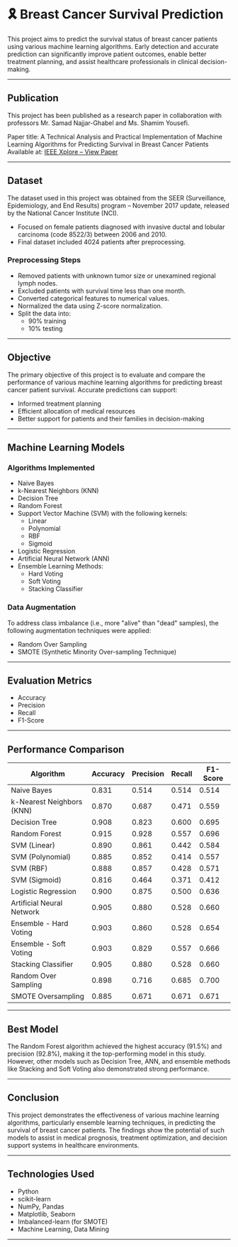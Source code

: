 # 🎗️ Breast Cancer Survival Prediction

This project aims to predict the survival status of breast cancer patients using various machine learning algorithms. Early detection and accurate prediction can significantly improve patient outcomes, enable better treatment planning, and assist healthcare professionals in clinical decision-making.

---

## Publication

This project has been published as a research paper in collaboration with professors Mr. Samad Najjar-Ghabel and Ms. Shamim Yousefi.

Paper title: A Technical Analysis and Practical Implementation of Machine Learning Algorithms for Predicting Survival in Breast Cancer Patients 
Available at: [IEEE Xplore – View Paper](https://ieeexplore.ieee.org/document/10773521)

---

## Dataset

The dataset used in this project was obtained from the SEER (Surveillance, Epidemiology, and End Results) program – November 2017 update, released by the National Cancer Institute (NCI).

- Focused on female patients diagnosed with invasive ductal and lobular carcinoma (code 8522/3) between 2006 and 2010.
- Final dataset included 4024 patients after preprocessing.

### Preprocessing Steps

- Removed patients with unknown tumor size or unexamined regional lymph nodes.
- Excluded patients with survival time less than one month.
- Converted categorical features to numerical values.
- Normalized the data using Z-score normalization.
- Split the data into:
  - 90% training
  - 10% testing

---

## Objective

The primary objective of this project is to evaluate and compare the performance of various machine learning algorithms for predicting breast cancer patient survival. Accurate predictions can support:

- Informed treatment planning
- Efficient allocation of medical resources
- Better support for patients and their families in decision-making

---

## Machine Learning Models

### Algorithms Implemented

- Naive Bayes  
- k-Nearest Neighbors (KNN)  
- Decision Tree  
- Random Forest  
- Support Vector Machine (SVM) with the following kernels:
  - Linear
  - Polynomial
  - RBF
  - Sigmoid
- Logistic Regression  
- Artificial Neural Network (ANN)  
- Ensemble Learning Methods:
  - Hard Voting
  - Soft Voting
  - Stacking Classifier

### Data Augmentation

To address class imbalance (i.e., more "alive" than "dead" samples), the following augmentation techniques were applied:

- Random Over Sampling  
- SMOTE (Synthetic Minority Over-sampling Technique)

---

## Evaluation Metrics

- Accuracy  
- Precision  
- Recall  
- F1-Score

---

## Performance Comparison

| Algorithm                 | Accuracy | Precision | Recall | F1-Score |
|---------------------------|----------|-----------|--------|----------|
| Naive Bayes               | 0.831    | 0.514     | 0.514  | 0.514    |
| k-Nearest Neighbors (KNN) | 0.870    | 0.687     | 0.471  | 0.559    |
| Decision Tree             | 0.908    | 0.823     | 0.600  | 0.695    |
| Random Forest             | 0.915    | 0.928     | 0.557  | 0.696    |
| SVM (Linear)              | 0.890    | 0.861     | 0.442  | 0.584    |
| SVM (Polynomial)          | 0.885    | 0.852     | 0.414  | 0.557    |
| SVM (RBF)                 | 0.888    | 0.857     | 0.428  | 0.571    |
| SVM (Sigmoid)             | 0.816    | 0.464     | 0.371  | 0.412    |
| Logistic Regression       | 0.900    | 0.875     | 0.500  | 0.636    |
| Artificial Neural Network | 0.905    | 0.880     | 0.528  | 0.660    |
| Ensemble - Hard Voting    | 0.903    | 0.860     | 0.528  | 0.654    |
| Ensemble - Soft Voting    | 0.903    | 0.829     | 0.557  | 0.666    |
| Stacking Classifier       | 0.905    | 0.880     | 0.528  | 0.660    |
| Random Over Sampling      | 0.898    | 0.716     | 0.685  | 0.700    |
| SMOTE Oversampling        | 0.885    | 0.671     | 0.671  | 0.671    |

---

## Best Model

The Random Forest algorithm achieved the highest accuracy (91.5%) and precision (92.8%), making it the top-performing model in this study. However, other models such as Decision Tree, ANN, and ensemble methods like Stacking and Soft Voting also demonstrated strong performance.

---

## Conclusion

This project demonstrates the effectiveness of various machine learning algorithms, particularly ensemble learning techniques, in predicting the survival of breast cancer patients. The findings show the potential of such models to assist in medical prognosis, treatment optimization, and decision support systems in healthcare environments.

---

## Technologies Used

- Python  
- scikit-learn  
- NumPy, Pandas  
- Matplotlib, Seaborn  
- Imbalanced-learn (for SMOTE)  
- Machine Learning, Data Mining

---

